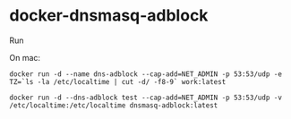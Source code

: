 # docker-dnsmasq-adblock

Run

On mac:


``docker run -d --name dns-adblock --cap-add=NET_ADMIN -p 53:53/udp -e TZ=`ls -la /etc/localtime | cut -d/ -f8-9` work:latest``

`docker run -d --dns-adblock test --cap-add=NET_ADMIN -p 53:53/udp -v /etc/localtime:/etc/localtime dnsmasq-adblock:latest`
